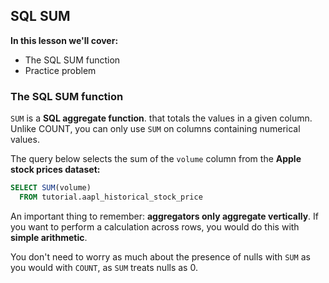 ## SQL SUM

**In this lesson we'll cover:**
- The SQL SUM function
- Practice problem

### The SQL SUM function

`SUM` is a **SQL aggregate function**. that totals the values in a given column. Unlike COUNT, you can only use `SUM` on columns containing numerical values.

The query below selects the sum of the `volume` column from the **Apple stock prices dataset:**

```sql
SELECT SUM(volume)
  FROM tutorial.aapl_historical_stock_price
```

An important thing to remember: **aggregators only aggregate vertically**. If you want to perform a calculation across rows, you would do this with **simple arithmetic**.

You don't need to worry as much about the presence of nulls with `SUM` as you would with `COUNT`, as `SUM` treats nulls as 0.



